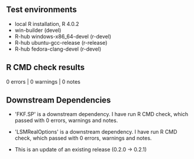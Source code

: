 ## Test environments
* local R installation, R 4.0.2
* win-builder (devel)
* R-hub windows-x86_64-devel (r-devel)
* R-hub ubuntu-gcc-release (r-release)
* R-hub fedora-clang-devel (r-devel)

## R CMD check results

0 errors | 0 warnings | 0 notes

## Downstream Dependencies

* 'FKF.SP' is a downstream dependency. I have run R CMD check, which passed with 0 errors, warnings and notes.

* 'LSMRealOptions' is a downstream dependency. I have run R CMD check, which passed with 0 errors, warnings and notes.

* This is an update of an existing release (0.2.0 -> 0.2.1)

